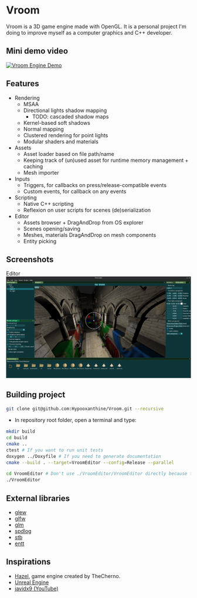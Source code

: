 
# Vroom

Vroom is a 3D game engine made with OpenGL. It is a personal project I'm doing to improve myself as a computer graphics and C++ developer.

## Mini demo video


[![Vroom Engine Demo](https://img.youtube.com/vi/vl6pf3gR6Pc/0.jpg)](https://www.youtube.com/watch?v=vl6pf3gR6Pc)


## Features

- Rendering
  - MSAA
  - Directional lights shadow mapping
    - TODO: cascaded shadow maps
  - Kernel-based soft shadows
  - Normal mapping
  - Clustered rendering for point lights
  - Modular shaders and materials
- Assets
  - Asset loader based on file path/name
  - Keeping track of (un)used asset for runtime memory management + caching
  - Mesh importer
- Inputs
  - Triggers, for callbacks on press/release-compatible events
  - Custom events, for callback on any events
- Scripting
  - Native C++ scripting
  - Reflexion on user scripts for scenes (de)serialization
- Editor
  - Assets browser + DragAndDrop from OS explorer
  - Scenes opening/saving
  - Meshes, materials DragAndDrop on mesh components
  - Entity picking

## Screenshots

Editor
![Screenshot 1](Screenshots/Editor.png)

## Building project

```bash
git clone git@github.com:Hypooxanthine/Vroom.git --recursive
```

- In repository root folder, open a terminal and type:
```bash
mkdir build
cd build
cmake ..
ctest # If you want to run unit tests
doxygen ../Doxyfile # If you need to generate documentation
cmake --build . --target=VroomEditor --config=Release --parallel
```

```bash
cd VroomEditor # Don't use ./VroomEditor/VroomEditor directly because the program won't be able to load resource files.
./VroomEditor
```

## External libraries

- [glew](https://glew.sourceforge.net/)
- [glfw](https://www.glfw.org/)
- [glm](https://github.com/icaven/glm)
- [spdlog](https://github.com/gabime/spdlog)
- [stb](https://github.com/nothings/stb)
- [entt](https://github.com/skypjack/entt)

## Inspirations

- [Hazel](https://github.com/TheCherno/Hazel), game engine created by TheCherno.
- [Unreal Engine](https://www.unrealengine.com/)
- [javidx9 (YouTube)](https://www.youtube.com/channel/UC-yuWVUplUJZvieEligKBkA)
